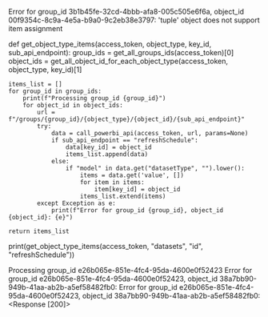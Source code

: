 Error for group_id 3b1b45fe-32cd-4bbb-afa8-005c505e6f6a, object_id 00f9354c-8c9a-4e5a-b9a0-9c2eb38e3797: 'tuple' object does not support item assignment


def get_object_type_items(access_token, object_type, key_id, sub_api_endpoint):
    group_ids = get_all_groups_ids(access_token)[0]
    object_ids = get_all_object_id_for_each_object_type(access_token, object_type, key_id)[1]

    items_list = []
    for group_id in group_ids:
        print(f"Processing group_id {group_id}")
        for object_id in object_ids:
            url = f"/groups/{group_id}/{object_type}/{object_id}/{sub_api_endpoint}"
            try:
                data = call_powerbi_api(access_token, url, params=None)
                if sub_api_endpoint == "refreshSchedule":
                    data[key_id] = object_id
                    items_list.append(data)
                else:
                    if "model" in data.get("datasetType", "").lower():
                        items = data.get('value', [])
                        for item in items:
                            item[key_id] = object_id
                        items_list.extend(items)
            except Exception as e:
                print(f"Error for group_id {group_id}, object_id {object_id}: {e}")

    return items_list

print(get_object_type_items(access_token, "datasets", "id", "refreshSchedule"))

Processing group_id e26b065e-851e-4fc4-95da-4600e0f52423
Error for group_id e26b065e-851e-4fc4-95da-4600e0f52423, object_id 38a7bb90-949b-41aa-ab2b-a5ef58482fb0: Error for group_id e26b065e-851e-4fc4-95da-4600e0f52423, object_id 38a7bb90-949b-41aa-ab2b-a5ef58482fb0: <Response [200]>
